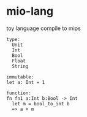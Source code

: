 # mio-lang

toy language compile to mips

```
type:
  Unit
  Int
  Bool
  Float
  String

immutable:
let a: Int = 1

function:
fn fn1 a:Int b:Bool -> Int
  let m = bool_to_int b
  => a + m
```
